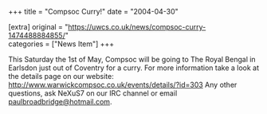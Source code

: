 +++
title = "Compsoc Curry!"
date = "2004-04-30"

[extra]
original = "https://uwcs.co.uk/news/compsoc-curry-1474488884855/"    
categories = ["News Item"]
+++

This Saturday the 1st of May, Compsoc will be going to The Royal Bengal in Earlsdon just out of Coventry for a curry. For more information take a look at the details page on our website: http://www.warwickcompsoc.co.uk/events/details/?id=303 Any other questions, ask NeXuS7 on our IRC channel or email paulbroadbridge@hotmail.com.

